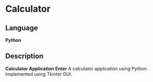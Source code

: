 # Calculator

## Language
**Python**

## Description
**Calculator Application** **Enter**
A calculator application using Python. Implemented using Tkinter GUI.


